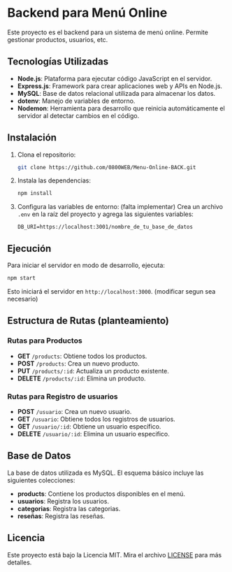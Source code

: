 # Backend para Menú Online

Este proyecto es el backend para un sistema de menú online. Permite gestionar productos, usuarios, etc.

## Tecnologías Utilizadas

- **Node.js**: Plataforma para ejecutar código JavaScript en el servidor.
- **Express.js**: Framework para crear aplicaciones web y APIs en Node.js.
- **MySQL**: Base de datos relacional utilizada para almacenar los datos.
- **dotenv**: Manejo de variables de entorno.
- **Nodemon**: Herramienta para desarrollo que reinicia automáticamente el servidor al detectar cambios en el código.

## Instalación

1. Clona el repositorio:
   ```bash
   git clone https://github.com/0800WEB/Menu-Online-BACK.git
   ```

2. Instala las dependencias:
   ```bash
   npm install
   ```

3. Configura las variables de entorno: (falta implementar)
   Crea un archivo `.env` en la raíz del proyecto y agrega las siguientes variables:
   ```plaintext
   DB_URI=https://localhost:3001/nombre_de_tu_base_de_datos
   ```

## Ejecución

Para iniciar el servidor en modo de desarrollo, ejecuta:
```bash
npm start
```

Esto iniciará el servidor en `http://localhost:3000`. (modificar segun sea necesario)

## Estructura de Rutas (planteamiento)

### Rutas para Productos
- **GET** `/products`: Obtiene todos los productos.
- **POST** `/products`: Crea un nuevo producto.
- **PUT** `/products/:id`: Actualiza un producto existente.
- **DELETE** `/products/:id`: Elimina un producto.

### Rutas para Registro de usuarios
- **POST** `/usuario`: Crea un nuevo usuario.
- **GET** `/usuario`: Obtiene todos los registros de usuarios.
- **GET** `/usuario/:id`: Obtiene un usuario específico.
- **DELETE** `/usuario/:id`: Elimina un usuario especifico.

## Base de Datos

La base de datos utilizada es MySQL. El esquema básico incluye las siguientes colecciones:

- **products**: Contiene los productos disponibles en el menú.
- **usuarios**: Registra los usuarios.
- **categorias**: Registra las categorias.
- **reseñas**: Registra las reseñas.

## Licencia

Este proyecto está bajo la Licencia MIT. Mira el archivo [LICENSE](LICENSE) para más detalles.
